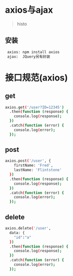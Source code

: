 # axios与ajax

> histo

## 安装

``` bash
 axios: npm install axios
 ajax:  JQuery另有封装
```
# 接口规范(axios)
## get
``` bash
axios.get('/user?ID=12345')
  .then(function (response) {
    console.log(response);
  })
  .catch(function (error) {
    console.log(error);
  });
```
## post
``` bash
axios.post('/user', {
    firstName: 'Fred',
    lastName: 'Flintstone'
  })
  .then(function (response) {
    console.log(response);
  })
  .catch(function (error) {
    console.log(error);
  });
```
## delete
``` bash
axios.delete('/user', 
  data: {
    "id":"a"
  })
  .then(function (response) {
    console.log(response);
  })
  .catch(function (error) {
    console.log(error);
  });
```